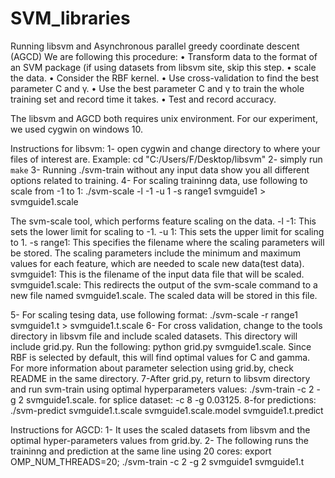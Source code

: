 # SVM_libraries
Running libsvm and Asynchronous parallel greedy coordinate descent (AGCD) 
We are following this procedure:
• Transform data to the format of an SVM package (if using datasets from libsvm site, skip this step.
• scale the data.
• Consider the RBF kernel.
• Use cross-validation to find the best parameter C and γ.
• Use the best parameter C and γ to train the whole training set and record time it takes.
• Test and record accuracy.

The libsvm and AGCD both requires unix environment. For our experiment, we used cygwin on windows 10.

Instructions for libsvm:
1-	open cygwin and change directory to where your files of interest are.  Example: cd "C:/Users/F/Desktop/libsvm"
2-	simply run `make` 
3-	Running ./svm-train without any input data show you all different options related to training.
4-  For scaling traininng data, use following to scale from -1 to 1: ./svm-scale -l -1 -u 1 -s range1 svmguide1 > svmguide1.scale

The svm-scale tool, which performs feature scaling on the data. -l -1: This sets the lower limit for scaling to -1. -u 1: This sets the upper limit for scaling to 1. -s range1: This specifies the filename where the scaling parameters will be stored. The scaling parameters include the minimum and maximum values for each feature, which are needed to scale new data(test data). svmguide1: This is the filename of the input data file that will be scaled. svmguide1.scale: This redirects the output of the svm-scale command to a new file named svmguide1.scale. The scaled data will be stored in this file.

5-  For scaling tesing data, use following format: ./svm-scale -r range1 svmguide1.t > svmguide1.t.scale
6- For cross validation, change to the tools directory in libsvm file and include scaled datasets. This directory will include grid.py.
Run the following: python grid.py svmguide1.scale. Since RBF is selected by default, this will find optimal values for C and gamma. For more information about parameter selection using grid.by, check README in the same directory.
7-After grid.py, return to libsvm directory and run svm-train using optimal hyperparameters values: ./svm-train -c 2 -g 2 svmguide1.scale.
for splice dataset: -c 8 -g 0.03125.
8-for predictions: ./svm-predict svmguide1.t.scale svmguide1.scale.model svmguide1.t.predict

Instructions for AGCD:
1- It uses the scaled datasets from libsvm and the optimal hyper-parameters values from grid.by.
2- The following runs the traininng and prediction at the same line using 20 cores: 
export OMP_NUM_THREADS=20; ./svm-train -c 2 -g 2 svmguide1 svmguide1.t



